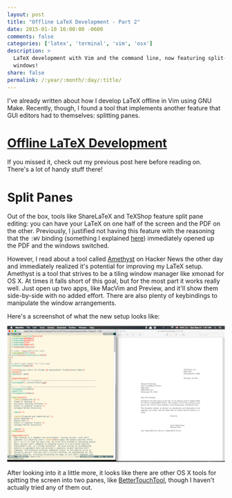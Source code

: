 ```yaml
---
layout: post
title: "Offline LaTeX Development - Part 2"
date: 2015-01-10 16:00:00 -0600
comments: false
categories: ['latex', 'terminal', 'vim', 'osx']
description: >
  LaTeX development with Vim and the command line, now featuring split-pane
  windows!
share: false
permalink: /:year/:month/:day/:title/
---
```


I've already written about how I develop LaTeX offline in Vim using GNU Make.
Recently, though, I found a tool that implements another feature that GUI
editors had to themselves: splitting panes.

<!-- more -->

# [Offline LaTeX Development][part1]

If you missed it, check out my previous post here before reading on. There's a
lot of handy stuff there!

# Split Panes

Out of the box, tools like ShareLaTeX and TeXShop feature split pane editing:
you can have your LaTeX on one half of the screen and the PDF on the other.
Previously, I justified not having this feature with the reasoning that the
`:WV` binding (something I explained [here][part1]) immediately opened up the
PDF and the windows switched.

However, I read about a tool called [Amethyst][amethyst] on Hacker News the
other day and immediately realized it's potential for improving my LaTeX setup.
Amethyst is a tool that strives to be a tiling window manager like xmonad for OS
X. At times it falls short of this goal, but for the most part it works really
well. Just open up two apps, like MacVim and Preview, and it'll show them
side-by-side with no added effort. There are also plenty of keybindings to
manipulate the window arrangements.

Here's a screenshot of what the new setup looks like:

[![](/assets/img/latex-amethyst.png)](/assets/img/latex-amethyst.png)

After looking into it a little more, it looks like there are other OS X tools
for spitting the screen into two panes, like [BetterTouchTool][btt], though I
haven't actually tried any of them out.


[part1]: /2014/10/06/offline-latex-development/
[amethyst]: http://ianyh.com/amethyst/
[btt]: http://www.bettertouchtool.net/
